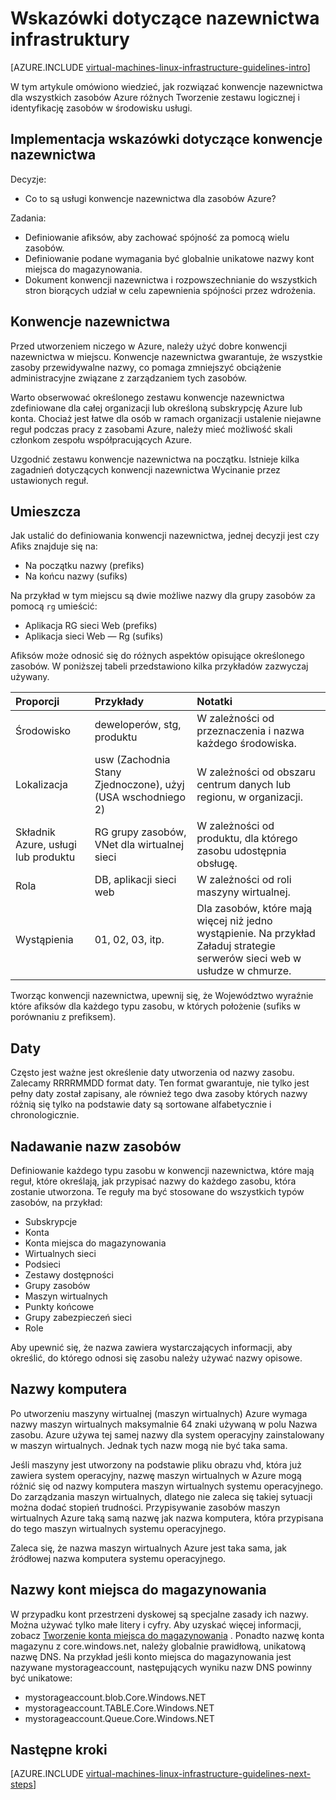 <properties
    pageTitle="Infrastruktura nazewnictwa wskazówki | Microsoft Azure"
    description="Informacje na temat ważnych wskazówek projektowanie i wdrażanie nazw w usługach Azure infrastruktury."
    documentationCenter=""
    services="virtual-machines-linux"
    authors="iainfoulds"
    manager="timlt"
    editor=""
    tags="azure-resource-manager"/>

<tags
    ms.service="virtual-machines-linux"
    ms.workload="infrastructure-services"
    ms.tgt_pltfrm="vm-linux"
    ms.devlang="na"
    ms.topic="article"
    ms.date="09/08/2016"
    ms.author="iainfou"/>

# <a name="infrastructure-naming-guidelines"></a>Wskazówki dotyczące nazewnictwa infrastruktury

[AZURE.INCLUDE [virtual-machines-linux-infrastructure-guidelines-intro](../../includes/virtual-machines-linux-infrastructure-guidelines-intro.md)] 

W tym artykule omówiono wiedzieć, jak rozwiązać konwencje nazewnictwa dla wszystkich zasobów Azure różnych Tworzenie zestawu logicznej i identyfikację zasobów w środowisku usługi.

## <a name="implementation-guidelines-for-naming-conventions"></a>Implementacja wskazówki dotyczące konwencje nazewnictwa

Decyzje:

- Co to są usługi konwencje nazewnictwa dla zasobów Azure?

Zadania:

- Definiowanie afiksów, aby zachować spójność za pomocą wielu zasobów.
- Definiowanie podane wymagania być globalnie unikatowe nazwy kont miejsca do magazynowania.
- Dokument konwencji nazewnictwa i rozpowszechnianie do wszystkich stron biorących udział w celu zapewnienia spójności przez wdrożenia.

## <a name="naming-conventions"></a>Konwencje nazewnictwa

Przed utworzeniem niczego w Azure, należy użyć dobre konwencji nazewnictwa w miejscu. Konwencje nazewnictwa gwarantuje, że wszystkie zasoby przewidywalne nazwy, co pomaga zmniejszyć obciążenie administracyjne związane z zarządzaniem tych zasobów.

Warto obserwować określonego zestawu konwencje nazewnictwa zdefiniowane dla całej organizacji lub określoną subskrypcję Azure lub konta. Chociaż jest łatwe dla osób w ramach organizacji ustalenie niejawne reguł podczas pracy z zasobami Azure, należy mieć możliwość skali członkom zespołu współpracujących Azure.

Uzgodnić zestawu konwencje nazewnictwa na początku. Istnieje kilka zagadnień dotyczących konwencji nazewnictwa Wycinanie przez ustawionych reguł.

## <a name="affixes"></a>Umieszcza

Jak ustalić do definiowania konwencji nazewnictwa, jednej decyzji jest czy Afiks znajduje się na:

- Na początku nazwy (prefiks)
- Na końcu nazwy (sufiks)

Na przykład w tym miejscu są dwie możliwe nazwy dla grupy zasobów za pomocą `rg` umieścić:

- Aplikacja RG sieci Web (prefiks)
- Aplikacja sieci Web — Rg (sufiks)

Afiksów może odnosić się do różnych aspektów opisujące określonego zasobów. W poniższej tabeli przedstawiono kilka przykładów zazwyczaj używany.

| Proporcji                               | Przykłady                                                               | Notatki                                                                                                      |
|:-------------------------------------|:-----------------------------------------------------------------------|:-----------------------------------------------------------------------------------------------------------|
| Środowisko                          | deweloperów, stg, produktu                                                         | W zależności od przeznaczenia i nazwa każdego środowiska.                                                     |
| Lokalizacja                             | usw (Zachodnia Stany Zjednoczone), użyj (USA wschodniego 2)                                         | W zależności od obszaru centrum danych lub regionu, w organizacji.                               |
| Składnik Azure, usługi lub produktu | RG grupy zasobów, VNet dla wirtualnej sieci                        | W zależności od produktu, dla którego zasobu udostępnia obsługę.                                          |
| Rola                                 | DB, aplikacji sieci web                                                           | W zależności od roli maszyny wirtualnej.                                                              |
| Wystąpienia                             | 01, 02, 03, itp.                                                       | Dla zasobów, które mają więcej niż jedno wystąpienie. Na przykład Załaduj strategie serwerów sieci web w usłudze w chmurze. |


Tworząc konwencji nazewnictwa, upewnij się, że Województwo wyraźnie które afiksów dla każdego typu zasobu, w których położenie (sufiks w porównaniu z prefiksem).

## <a name="dates"></a>Daty

Często jest ważne jest określenie daty utworzenia od nazwy zasobu. Zalecamy RRRRMMDD format daty. Ten format gwarantuje, nie tylko jest pełny daty został zapisany, ale również tego dwa zasoby których nazwy różnią się tylko na podstawie daty są sortowane alfabetycznie i chronologicznie.

## <a name="naming-resources"></a>Nadawanie nazw zasobów

Definiowanie każdego typu zasobu w konwencji nazewnictwa, które mają reguł, które określają, jak przypisać nazwy do każdego zasobu, która zostanie utworzona. Te reguły ma być stosowane do wszystkich typów zasobów, na przykład:

- Subskrypcje
- Konta
- Konta miejsca do magazynowania
- Wirtualnych sieci
- Podsieci
- Zestawy dostępności
- Grupy zasobów
- Maszyn wirtualnych
- Punkty końcowe
- Grupy zabezpieczeń sieci
- Role

Aby upewnić się, że nazwa zawiera wystarczających informacji, aby określić, do którego odnosi się zasobu należy używać nazwy opisowe.

## <a name="computer-names"></a>Nazwy komputera

Po utworzeniu maszyny wirtualnej (maszyn wirtualnych) Azure wymaga nazwy maszyn wirtualnych maksymalnie 64 znaki używaną w polu Nazwa zasobu. Azure używa tej samej nazwy dla system operacyjny zainstalowany w maszyn wirtualnych. Jednak tych nazw mogą nie być taka sama.

Jeśli maszyny jest utworzony na podstawie pliku obrazu vhd, która już zawiera system operacyjny, nazwę maszyn wirtualnych w Azure mogą różnić się od nazwy komputera maszyn wirtualnych systemu operacyjnego. Do zarządzania maszyn wirtualnych, dlatego nie zaleca się takiej sytuacji można dodać stopień trudności. Przypisywanie zasobów maszyn wirtualnych Azure taką samą nazwę jak nazwa komputera, która przypisana do tego maszyn wirtualnych systemu operacyjnego.

Zaleca się, że nazwa maszyn wirtualnych Azure jest taka sama, jak źródłowej nazwa komputera systemu operacyjnego.

## <a name="storage-account-names"></a>Nazwy kont miejsca do magazynowania

W przypadku kont przestrzeni dyskowej są specjalne zasady ich nazwy. Można używać tylko małe litery i cyfry. Aby uzyskać więcej informacji, zobacz [Tworzenie konta miejsca do magazynowania](../storage/storage-create-storage-account.md#create-a-storage-account) . Ponadto nazwę konta magazynu z core.windows.net, należy globalnie prawidłową, unikatową nazwę DNS. Na przykład jeśli konto miejsca do magazynowania jest nazywane mystorageaccount, następujących wyniku nazw DNS powinny być unikatowe:

- mystorageaccount.blob.Core.Windows.NET
- mystorageaccount.TABLE.Core.Windows.NET
- mystorageaccount.Queue.Core.Windows.NET


## <a name="next-steps"></a>Następne kroki
[AZURE.INCLUDE [virtual-machines-linux-infrastructure-guidelines-next-steps](../../includes/virtual-machines-linux-infrastructure-guidelines-next-steps.md)] 